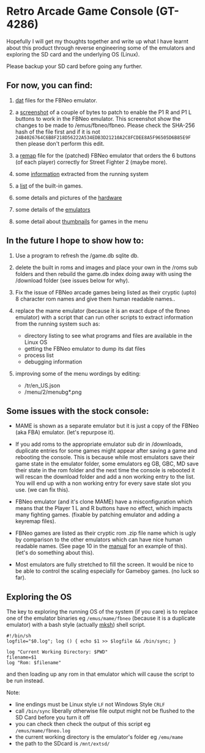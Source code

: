 # Retro Arcade Game Console (GT-4286)

Hopefully I will get my thoughts together and write up what I have learnt about this product through reverse engineering some of the emulators and exploring the SD card and the underlying OS (Linux).

Please backup your SD card before going any further.

## For now, you can find:

1. [dat](./dats/) files for the FBNeo emulator.

2. a [screenshot](./img/fbneo-hexedit-fix-p1-r-and-l-buttons.png) of a couple of bytes to patch to enable the P1 R and P1 L buttons to work in the FBNeo emulator. 
This screenshot show the changes to be made to /emus/fbneo/fbneo.
Please check the SHA-256 hash of the file first and if it is not ```24B4026764C6B8F218D56222A534EDB3D21210A2C8FCDEE8A5F96505D6B85E9F``` then please don't perform this edit.

3. a [remap](./sdcard_tweaks/keyremap) file for the (patched) FBNeo emulator that orders the 6 buttons (of each player) correctly for Street Fighter 2 (maybe more).

4. some [information](./sdcard_tweaks/roms/MAME/output/) extracted from the running system

5. a [list](./dats/built-in%20roms.txt) of the built-in games.

6. some details and pictures of the [hardware](./Hardware.md)

7. some details of the [emulators](./Emulators.md)

8. some detail about [thumbnails](./Thumnails.md) for games in the menu

## In the future I hope to show how to:

1. Use a program to refresh the /game.db sqlite db.

2. delete the built in roms and images and place your own in the /roms sub folders and then rebuild the game.db index doing away with using the /download folder (see issues below for why).

3. Fix the issue of FBNeo arcade games being listed as their cryptic (upto) 8 character rom names and give them human readable names..

3. replace the mame emulator (because it is an exact dupe of the fbneo emulator) with a script that can run other scripts to extract information from the running system such as:
    * directory listing to see what programs and files are available in the Linux OS
    * getting the FBNeo emulator to dump its dat files
    * process list
    * debugging information

4. improving some of the menu wordings by editing:
    * /tr/en_US.json
    * /menu/2/menubg*.png


## Some issues with the stock console:

* MAME is shown as a separate emulator but it is just a copy of the FBNeo (aka FBA) emulator. (let's repurpose it).

* If you add roms to the appropriate emulator sub dir in /downloads, duplicate
  entries for some games might appear after saving a game and rebooting the console. 
  This is because while most emulators save their game state in the emulator folder,
  some emulators eg GB, GBC, MD save their state in the rom folder and the next time
  the console is rebooted it will rescan the download folder and add a non working
  entry to the list. You will end up with a non working entry for every save state
  slot you use. (we can fix this).

* FBNeo emulator (and it's clone MAME) have a misconfiguration which means that the Player 1 L and R buttons have no effect, which impacts many fighting games. (fixable by patching emulator and adding a keyremap files).

* FBNeo games are listed as their cryptic rom .zip file name which is ugly by comparison to the other emulators which can have nice human readable names. (See page 10 in the [manual](https://media.jaycar.com.au/product/resources/GT4286_manualMain_130153.pdf) for an example of this). (let's do something about this).

* Most emulators are fully stretched to fill the screen. It would be nice to be able to control the scaling especially for Gameboy games. (no luck so far).


## Exploring the OS

The key to exploring the running OS of the system (if you care) is to replace one of the emulator binaries eg ```/emus/mame/fbneo``` (because it is a duplicate emulator) with a bash style (actually [mksh](https://www.mirbsd.org/mksh.htm)) shell script.

```
#!/bin/sh
logfile="$0.log"; log () { echo $1 >> $logfile && /bin/sync; }

log "Current Working Directory: $PWD"
filename=$1
log "Rom: $filename"
```

and then loading up any rom in that emulator which will cause the script to be run instead.

Note:
* line endings must be Linux style ```LF``` not Windows Style ```CRLF```
* call ```/bin/sync``` liberally otherwise file output might not be flushed to the SD Card before you turn it off
* you can check then check the output of this script eg ```/emus/mame/fbneo.log```
* the current working directory is the emulator's folder eg ```/emu/mame```
* the path to the SDcard is ```/mnt/extsd/```
